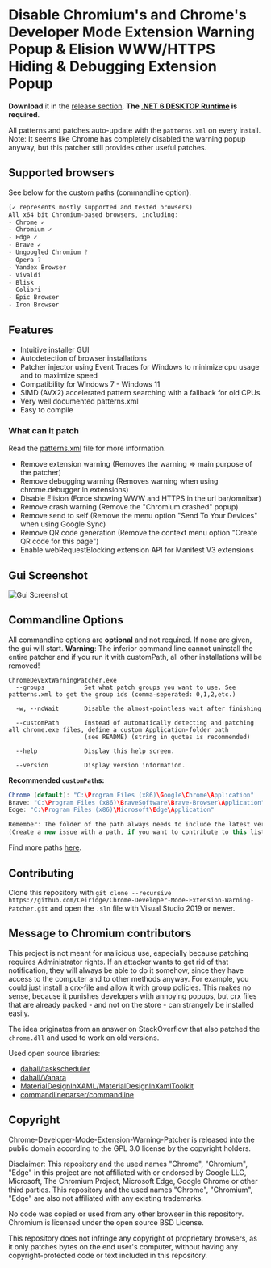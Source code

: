 # Disable Chromium's and Chrome's Developer Mode Extension Warning Popup & Elision WWW/HTTPS Hiding & Debugging Extension Popup
**Download** it in the [release section](https://github.com/Ceiridge/Chrome-Developer-Mode-Extension-Warning-Patcher/releases). **The [.NET 6 DESKTOP Runtime](https://dotnet.microsoft.com/download/dotnet/6.0/runtime) is required**.

All patterns and patches auto-update with the `patterns.xml` on every install.\
Note: It seems like Chrome has completely disabled the warning popup anyway, but this patcher still provides other useful patches.

## Supported browsers
See below for the custom paths (commandline option).
```javascript
(✓ represents mostly supported and tested browsers)
All x64 bit Chromium-based browsers, including:
- Chrome ✓
- Chromium ✓
- Edge ✓
- Brave ✓
- Ungoogled Chromium ?
- Opera ?
- Yandex Browser
- Vivaldi
- Blisk
- Colibri
- Epic Browser
- Iron Browser
```

## Features

- Intuitive installer GUI
- Autodetection of browser installations
- Patcher injector using Event Traces for Windows to minimize cpu usage and to maximize speed
- Compatibility for Windows 7 - Windows 11
- SIMD (AVX2) accelerated pattern searching with a fallback for old CPUs
- Very well documented patterns.xml
- Easy to compile

### What can it patch

Read the [patterns.xml](https://github.com/Ceiridge/Chrome-Developer-Mode-Extension-Warning-Patcher/blob/master/patterns.xml) file for more information.
- Remove extension warning (Removes the warning => main purpose of the patcher)
- Remove debugging warning (Removes warning when using chrome.debugger in extensions)
- Disable Elision (Force showing WWW and HTTPS in the url bar/omnibar)
- Remove crash warning (Remove the "Chromium crashed" popup)
- Remove send to self (Remove the menu option "Send To Your Devices" when using Google Sync)
- Remove QR code generation (Remove the context menu option "Create QR code for this page")
- Enable webRequestBlocking extension API for Manifest V3 extensions

## Gui Screenshot
![Gui Screenshot](https://raw.githubusercontent.com/Ceiridge/Chrome-Developer-Mode-Extension-Warning-Patcher/master/media/guiscreenshot.png)

## Commandline Options
All commandline options are **optional** and not required. If none are given, the gui will start. **Warning**: The inferior command line cannot uninstall the entire patcher and if you run it with customPath, all other installations will be removed!

```
ChromeDevExtWarningPatcher.exe 
  --groups           Set what patch groups you want to use. See patterns.xml to get the group ids (comma-seperated: 0,1,2,etc.)

  -w, --noWait       Disable the almost-pointless wait after finishing

  --customPath       Instead of automatically detecting and patching all chrome.exe files, define a custom Application-folder path
                     (see README) (string in quotes is recommended)

  --help             Display this help screen.

  --version          Display version information.
```

**Recommended `customPath`s:**
```java
Chrome (default): "C:\Program Files (x86)\Google\Chrome\Application"
Brave: "C:\Program Files (x86)\BraveSoftware\Brave-Browser\Application"
Edge: "C:\Program Files (x86)\Microsoft\Edge\Application"

Remember: The folder of the path always needs to include the latest version folder of the browser (e. g. 83.0.1123.123).
(Create a new issue with a path, if you want to contribute to this list.)
```
Find more paths [here](https://github.com/Ceiridge/Chrome-Developer-Mode-Extension-Warning-Patcher/tree/master/ChromeDevExtWarningPatcher/InstallationFinder/Defaults).

## Contributing
Clone this repository with `git clone --recursive https://github.com/Ceiridge/Chrome-Developer-Mode-Extension-Warning-Patcher.git` and open the `.sln` file with Visual Studio 2019 or newer.

## Message to Chromium contributors
This project is not meant for malicious use, especially because patching requires Administrator rights. If an attacker wants to get rid of that notification, they will always be able to do it somehow, since they have access to the computer and to other methods anyway. For example, you could just install a crx-file and allow it with group policies. This makes no sense, because it punishes developers with annoying popups, but crx files that are already packed - and not on the store - can strangely be installed easily.

The idea originates from an answer on StackOverflow that also patched the `chrome.dll` and used to work on old versions.

Used open source libraries:
- [dahall/taskscheduler](https://github.com/dahall/taskscheduler)
- [dahall/Vanara](https://github.com/dahall/Vanara)
- [MaterialDesignInXAML/MaterialDesignInXamlToolkit](https://github.com/MaterialDesignInXAML/MaterialDesignInXamlToolkit)
- [commandlineparser/commandline](https://github.com/commandlineparser/commandline)

## Copyright
Chrome-Developer-Mode-Extension-Warning-Patcher is released into the public domain according to the GPL 3.0 license by the copyright holders.

Disclaimer: This repository and the used names "Chrome", "Chromium", "Edge" in this project are not affiliated with or endorsed by Google LLC, Microsoft, The Chromium Project, Microsoft Edge, Google Chrome or other third parties. This repository and the used names "Chrome", "Chromium", "Edge" are also not affiliated with any existing trademarks.

No code was copied or used from any other browser in this repository. Chromium is licensed under the open source BSD License.

This repository does not infringe any copyright of proprietary browsers, as it only patches bytes on the end user's computer, without having any copyright-protected code or text included in this repository.
